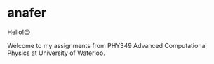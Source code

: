 # anafer
Hello!😊

Welcome to my assignments from PHY349 Advanced Computational Physics at University of Waterloo.
